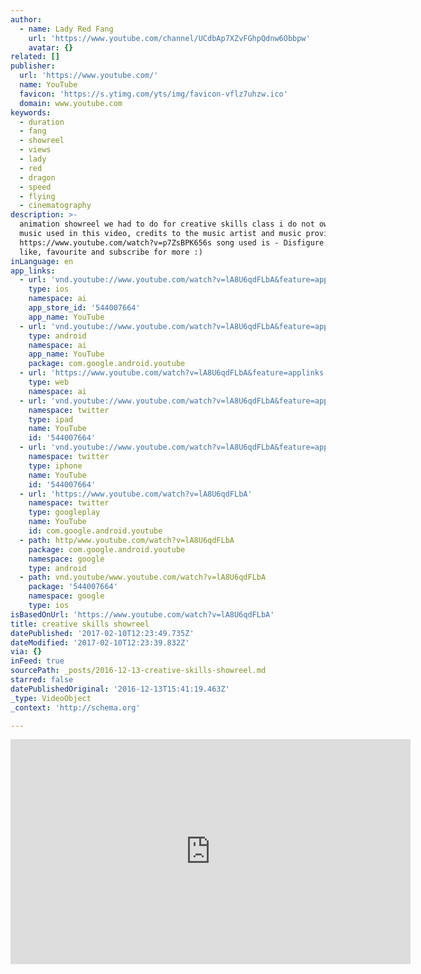```yaml
---
author:
  - name: Lady Red Fang
    url: 'https://www.youtube.com/channel/UCdbAp7XZvFGhpQdnw6Obbpw'
    avatar: {}
related: []
publisher:
  url: 'https://www.youtube.com/'
  name: YouTube
  favicon: 'https://s.ytimg.com/yts/img/favicon-vflz7uhzw.ico'
  domain: www.youtube.com
keywords:
  - duration
  - fang
  - showreel
  - views
  - lady
  - red
  - dragon
  - speed
  - flying
  - cinematography
description: >-
  animation showreel we had to do for creative skills class i do not own the
  music used in this video, credits to the music artist and music provider
  https://www.youtube.com/watch?v=p7ZsBPK656s song used is - Disfigure - Blank
  like, favourite and subscribe for more :)
inLanguage: en
app_links:
  - url: 'vnd.youtube://www.youtube.com/watch?v=lA8U6qdFLbA&feature=applinks'
    type: ios
    namespace: ai
    app_store_id: '544007664'
    app_name: YouTube
  - url: 'vnd.youtube://www.youtube.com/watch?v=lA8U6qdFLbA&feature=applinks'
    type: android
    namespace: ai
    app_name: YouTube
    package: com.google.android.youtube
  - url: 'https://www.youtube.com/watch?v=lA8U6qdFLbA&feature=applinks'
    type: web
    namespace: ai
  - url: 'vnd.youtube://www.youtube.com/watch?v=lA8U6qdFLbA&feature=applinks'
    namespace: twitter
    type: ipad
    name: YouTube
    id: '544007664'
  - url: 'vnd.youtube://www.youtube.com/watch?v=lA8U6qdFLbA&feature=applinks'
    namespace: twitter
    type: iphone
    name: YouTube
    id: '544007664'
  - url: 'https://www.youtube.com/watch?v=lA8U6qdFLbA'
    namespace: twitter
    type: googleplay
    name: YouTube
    id: com.google.android.youtube
  - path: http/www.youtube.com/watch?v=lA8U6qdFLbA
    package: com.google.android.youtube
    namespace: google
    type: android
  - path: vnd.youtube/www.youtube.com/watch?v=lA8U6qdFLbA
    package: '544007664'
    namespace: google
    type: ios
isBasedOnUrl: 'https://www.youtube.com/watch?v=lA8U6qdFLbA'
title: creative skills showreel
datePublished: '2017-02-10T12:23:49.735Z'
dateModified: '2017-02-10T12:23:39.832Z'
via: {}
inFeed: true
sourcePath: _posts/2016-12-13-creative-skills-showreel.md
starred: false
datePublishedOriginal: '2016-12-13T15:41:19.463Z'
_type: VideoObject
_context: 'http://schema.org'

---
```

<iframe src="https://cdn.embedly.com/widgets/media.html?src=https%3A%2F%2Fwww.youtube.com%2Fembed%2FlA8U6qdFLbA%3Ffeature%3Doembed&amp;url=http%3A%2F%2Fwww.youtube.com%2Fwatch%3Fv%3DlA8U6qdFLbA&amp;image=https%3A%2F%2Fi.ytimg.com%2Fvi%2FlA8U6qdFLbA%2Fhqdefault.jpg&amp;key=b7d04c9b404c499eba89ee7072e1c4f7&amp;type=text%2Fhtml&amp;schema=youtube" width="640" height="360" scrolling="no" frameborder="0" allowfullscreen="" style=""></iframe>